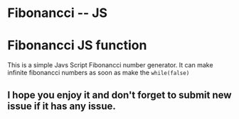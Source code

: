 # Fibonancci -- JS
 <h1>Fibonancci JS function</h1>
 <p>This is a simple Javs Script Fibonancci number generator.
 It can make infinite fibonancci numbers as soon as make the <code>while(false)</code>
 
 
 
 
 <h2>I hope you enjoy it and don't forget to submit new issue if it has any issue.</h2> 
</p>
